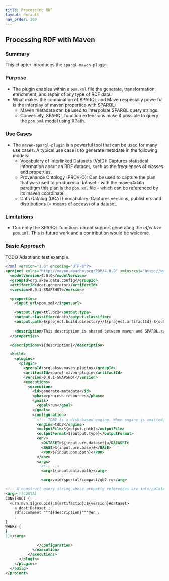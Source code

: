 ```yaml
---
title: Processing RDF
layout: default
nav_order: 100
---
```


## Processing RDF with Maven

### Summary

This chapter introduces the `sparql-maven-plugin`.

### Purpose

* The plugin enables within a `pom.xml` file the generate, transformation, enrichment, and repair of any type of RDF data. 
* What makes the combination of SPARQL and Maven especially powerful is the interplay of maven properties with SPARQL:
  * Maven metadata can be used to interpolate SPARQL query strings.
  * Conversely, SPARQL function extensions make it possible to query the `pom.xml` model using XPath.

### Use Cases

* The `maven-sparql-plugin` is a powerful tool that can be used for many use cases. A typical use case is to generate metadate in the following models:
  * Vocabulary of Interlinked Datasets (VoID): Captures statistical information about an RDF dataset, such as the frequences of classes and properties.
  * Provenance Ontology (PROV-O): Can be used to capture the plan that was used to produced a dataset - with the maven4data paradigm this plan is the `pom.xml` file -
    which can be referenced by its maven coordinate!
  * Data Catalog (DCAT) Vocabulary: Captures versions, publishers and distributions (= means of access) of a dataset.

### Limitations

* Currently the SPARQL functions do not support generating the *effective* `pom.xml`. This is future work and a contribution would be welcome.


### Basic Approach
TODO Adapt and test example.

```xml
<?xml version="1.0" encoding="UTF-8"?>
<project xmlns="http://maven.apache.org/POM/4.0.0" xmlns:xsi="http://www.w3.org/2001/XMLSchema-instance" xsi:schemaLocation="http://maven.apache.org/POM/4.0.0 http://maven.apache.org/xsd/maven-4.0.0.xsd">
  <modelVersion>4.0.0</modelVersion>
  <groupId>org.aksw.data.config</groupId>
  <artifactId>dcat-generator</artifactId>
  <version>0.0.1-SNAPSHOT</version>

  <properties>
    <input.url>pom.xml</input.url>

    <output.type>ttl.bz2</output.type>
    <output.classifier>dcat</output.classifier>
    <output.path>${project.build.directory}/${project.artifactId}-${output.classifier}.${output.type}</output.path>
    
    <description>This description is shared between maven and SPARQL.</description>
  </properties>

  <descriptions>${description}</description>

  <build>
    <plugins>
      <plugin>
        <groupId>org.aksw.maven.plugins</groupId>
        <artifactId>sparql-maven-plugin</artifactId>
        <version>0.0.1-SNAPSHOT</version>
        <executions>
          <execution>
            <id>generate-metadata</id>
            <phase>process-resources</phase>
            <goals>
              <goal>run</goal>
            </goals>
            <configuration>
              <!-- TDB2 is a disk-based engine. When engine is omitted, then the in-memory one will be used -->
              <engine>tdb2</engine>
              <outputFile>${output.path}</outputFile>
              <outputFormat>${output.type}</outputFormat>
              <env>
                <DATASET>${input.urn.dataset}</DATASET>
                <BASE>${input.urn.base}#</BASE>
                <POM>${input.pom.path}</POM>
              </env>
              <args>
                <!-- -->
                <arg>${input.data.path}</arg>

                <arg>void/sportal/compact/qb2.rq</arg>

<!-- A construct query string whose property references are interpolated before the query is evaluated -->
<arg><![CDATA[
CONSTRUCT {
  <urn:mvn:${groupId}:${artifactId}:${version}#dataset>
    a dcat:Dataset ;
    rdfs:comment """${description}"""@en ;
    .
}
WHERE {
}
]]></arg>
                
              </configuration>
            </execution>
          </executions>
      </plugin>
    </plugins>
  </build>
</project>

```


